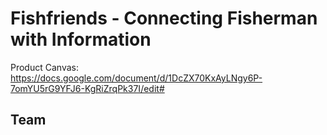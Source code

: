 # Fishfriends - Connecting Fisherman with Information

Product Canvas: https://docs.google.com/document/d/1DcZX70KxAyLNgy6P-7omYU5rG9YFJ6-KgRiZrqPk37I/edit#

## Team